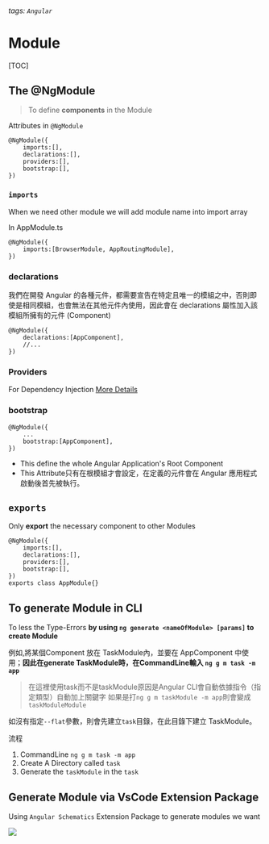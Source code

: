###### tags: `Angular`

# Module 

[TOC]

## The @NgModule
> To define **components** in the Module


Attributes in `@NgModule`
```typescript=
@NgModule({
    imports:[],
    declarations:[],
    providers:[],
    bootstrap:[],
})
```

### `imports` 

When we need other module we will add module name into import array

In AppModule.ts 
```typescript=
@NgModule({
    imports:[BrowserModule, AppRoutingModule],
})
```

### declarations

我們在開發 Angular 的各種元件，都需要宣告在特定且唯一的模組之中，否則即使是相同模組，也會無法在其他元件內使用，因此會在 declarations 屬性加入該模組所擁有的元件 (Component)
```typescript=
@NgModule({
    declarations:[AppComponent],
    //...
})
```

### Providers 

For Dependency Injection [More Details](/8AQani2_TCKWNUsp5ob5ng)

### bootstrap
```typescript=
@NgModule({
    ...
    bootstrap:[AppComponent],
})
```
- This define the whole Angular Application's Root Component
- This Attribute只有在根模組才會設定，在定義的元件會在 Angular 應用程式啟動後首先被執行。

## `exports`
Only **export** the necessary component to other Modules
```json=
@NgModule({
    imports:[],
    declarations:[],
    providers:[],
    bootstrap:[],
})
exports class AppModule{}
```


## To generate Module in CLI
To less the Type-Errors **by using `ng generate <nameOfModule> [params]` to create Module**

例如,將某個Component 放在 TaskModule內，並要在 AppComponent 中使用；**因此在generate TaskModule時，在CommandLine輸入 `ng g m task -m app`**

> 在這裡使用task而不是taskModule原因是Angular CLI會自動依據指令（指定類型）自動加上關鍵字
> 如果是打`ng g m taskModule -m app`則會變成`taskModuleModule`

如沒有指定`--flat`參數，則會先建立`task`目錄，在此目錄下建立 TaskModule。

流程
1. CommandLine `ng g m task -m app`
2. Create A Directory called `task`
3. Generate the `taskModule` in the `task`


## Generate Module via VsCode Extension Package

Using `Angular Schematics` Extension Package to generate modules we want

![](https://i.imgur.com/RCvCLc1.png)
